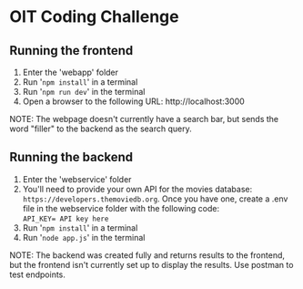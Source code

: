 # OIT Coding Challenge

## Running the frontend

1. Enter the 'webapp' folder
2. Run '`npm install`' in a terminal
3. Run '`npm run dev`' in the terminal
4. Open a browser to the following URL: http://localhost:3000

NOTE: The webpage doesn't currently have a search bar, but sends the word "filler" to the backend as the search query.

## Running the backend

1. Enter the 'webservice' folder
2. You'll need to provide your own API for the movies database: `https://developers.themoviedb.org`. Once you have one, create a .env file in the webservice folder with the following code:<br>
   `API_KEY= API key here`
3. Run '`npm install`' in a terminal
4. Run '`node app.js`' in the terminal

NOTE: The backend was created fully and returns results to the frontend, but the frontend isn't currently set up to display the results. Use postman to test endpoints.
